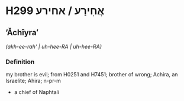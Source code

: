 # H299 אֲחִירַע / אחירע

## ʼĂchîyraʻ

_(akh-ee-rah' | uh-hee-RA | uh-hee-RA)_

### Definition

my brother is evil; from H0251 and H7451; brother of wrong; Achira, an Israelite; Ahira; n-pr-m

- a chief of Naphtali
